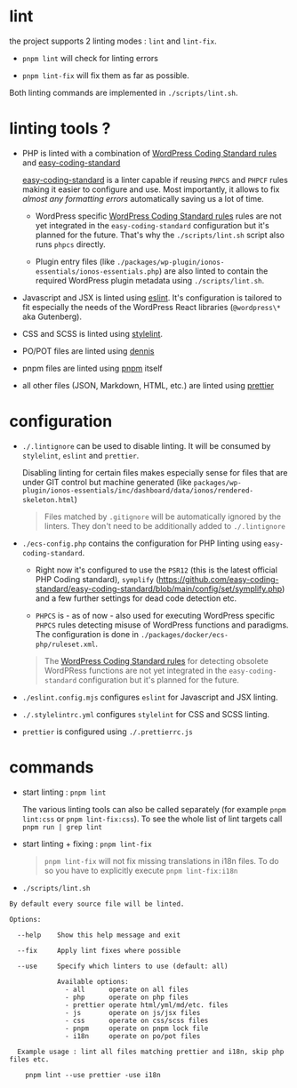 # lint

the project supports 2 linting modes : `lint` and `lint-fix`.

- `pnpm lint` will check for linting errors

- `pnpm lint-fix` will fix them as far as possible.

Both linting commands are implemented in `./scripts/lint.sh`.

# linting tools ?

- PHP is linted with a combination of [WordPress Coding Standard rules](https://developer.wordpress.org/coding-standards/wordpress-coding-standards/) and [easy-coding-standard](https://github.com/easy-coding-standard/easy-coding-standard)

  [easy-coding-standard](https://github.com/easy-coding-standard/easy-coding-standard) is a linter capable if reusing `PHPCS` and `PHPCF` rules making it easier to configure and use. Most importantly, it allows to fix _almost any formatting errors_ automatically saving us a lot of time.
  - WordPress specific [WordPress Coding Standard rules](https://developer.wordpress.org/coding-standards/wordpress-coding-standards/) rules are not yet integrated in the `easy-coding-standard` configuration but it's planned for the future. That's why the `./scripts/lint.sh` script also runs `phpcs` directly.

  - Plugin entry files (like `./packages/wp-plugin/ionos-essentials/ionos-essentials.php`) are also linted to contain the required WordPress plugin metadata using `./scripts/lint.sh`.

- Javascript and JSX is linted using [eslint](https://eslint.org/). It's configuration is tailored to fit especially the needs of the WordPress React libraries (`@wordpress\*` aka Gutenberg).

- CSS and SCSS is linted using [stylelint](https://stylelint.io/).

- PO/POT files are linted using [dennis](https://github.com/mozilla/dennis)

- pnpm files are linted using [pnpm](https://pnpm.io/) itself

- all other files (JSON, Markdown, HTML, etc.) are linted using [prettier](https://prettier.io/)

# configuration

- `./.lintignore` can be used to disable linting. It will be consumed by `stylelint`, `eslint` and `prettier`.

  Disabling linting for certain files makes especially sense for files that are under GIT control but machine generated (like `packages/wp-plugin/ionos-essentials/inc/dashboard/data/ionos/rendered-skeleton.html`)

  > Files matched by `.gitignore` will be automatically ignored by the linters. They don't need to be additionally added to `./.lintignore`

- `./ecs-config.php` contains the configuration for PHP linting using `easy-coding-standard`.
  - Right now it's configured to use the `PSR12` (this is the latest official PHP Coding standard), `symplify` (https://github.com/easy-coding-standard/easy-coding-standard/blob/main/config/set/symplify.php) and a few further settings for dead code detection etc.

  - `PHPCS` is - as of now - also used for executing WordPress specific `PHPCS` rules detecting misuse of WordPress functions and paradigms. The configuration is done in `./packages/docker/ecs-php/ruleset.xml`.

  > The [WordPress Coding Standard rules](https://developer.wordpress.org/coding-standards/wordpress-coding-standards/) for detecting obsolete WordPRess functions are not yet integrated in the `easy-coding-standard` configuration but it's planned for the future.

- `./eslint.config.mjs` configures `eslint` for Javascript and JSX linting.

- `./.stylelintrc.yml` configures `stylelint` for CSS and SCSS linting.

- `prettier` is configured using `./.prettierrc.js`

# commands

- start linting : `pnpm lint`

  The various linting tools can also be called separately (for example `pnpm lint:css` or `pnpm lint-fix:css`). To see the whole list of lint targets call `pnpm run | grep lint`

- start linting + fixing : `pnpm lint-fix`

  > `pnpm lint-fix` will not fix missing translations in i18n files. To do so you have to explicitly execute `pnpm lint-fix:i18n`

- `./scripts/lint.sh`

```
By default every source file will be linted.

Options:

  --help    Show this help message and exit

  --fix     Apply lint fixes where possible

  --use     Specify which linters to use (default: all)

            Available options:
              - all      operate on all files
              - php      operate on php files
              - prettier operate html/yml/md/etc. files
              - js       operate on js/jsx files
              - css      operate on css/scss files
              - pnpm     operate on pnpm lock file
              - i18n     operate on po/pot files

  Example usage : lint all files matching prettier and i18n, skip php files etc.

    pnpm lint --use prettier -use i18n
```
